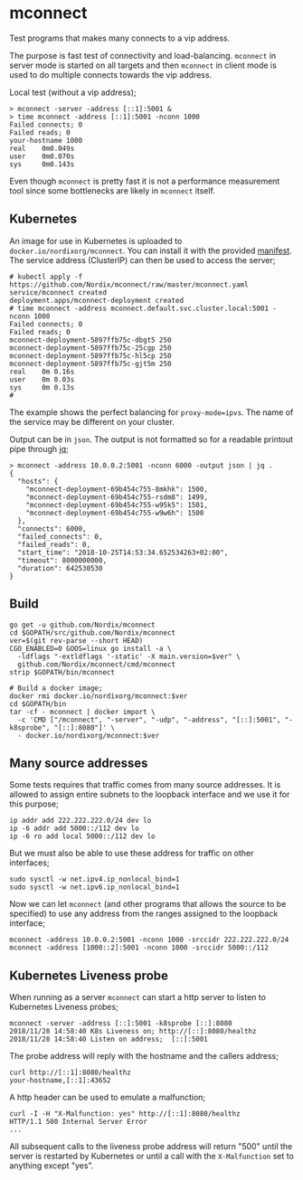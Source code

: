 # mconnect

Test programs that makes many connects to a vip address.

The purpose is fast test of connectivity and load-balancing.
`mconnect` in server mode is started on all targets and then
`mconnect` in client mode is used to do multiple connects towards the
vip address.

Local test (without a vip address);

```
> mconnect -server -address [::1]:5001 &
> time mconnect -address [::1]:5001 -nconn 1000
Failed connects; 0
Failed reads; 0
your-hostname 1000
real    0m0.049s
user    0m0.070s
sys     0m0.143s
```

Even though `mconnect` is pretty fast it is not a performance
measurement tool since some bottlenecks are likely in `mconnect`
itself.


## Kubernetes

An image for use in Kubernetes is uploaded to
`docker.io/nordixorg/mconnect`.  You can install it with the provided
[manifest](mconnect.yaml). The service address (ClusterIP) can then be
used to access the server;

```
# kubectl apply -f https://github.com/Nordix/mconnect/raw/master/mconnect.yaml
service/mconnect created
deployment.apps/mconnect-deployment created
# time mconnect -address mconnect.default.svc.cluster.local:5001 -nconn 1000
Failed connects; 0
Failed reads; 0
mconnect-deployment-5897ffb75c-dbgt5 250
mconnect-deployment-5897ffb75c-25cgp 250
mconnect-deployment-5897ffb75c-hl5cp 250
mconnect-deployment-5897ffb75c-gjt5m 250
real    0m 0.16s
user    0m 0.03s
sys     0m 0.13s
#
```

The example shows the perfect balancing for `proxy-mode=ipvs`. The
name of the service may be different on your cluster.

Output can be in `json`. The output is not formatted so for a readable
printout pipe through [jq](https://stedolan.github.io/jq/);

```
> mconnect -address 10.0.0.2:5001 -nconn 6000 -output json | jq .
{
  "hosts": {
    "mconnect-deployment-69b454c755-8mkhk": 1500,
    "mconnect-deployment-69b454c755-rsdm8": 1499,
    "mconnect-deployment-69b454c755-w95k5": 1501,
    "mconnect-deployment-69b454c755-w9w6h": 1500
  },
  "connects": 6000,
  "failed_connects": 0,
  "failed_reads": 0,
  "start_time": "2018-10-25T14:53:34.652534263+02:00",
  "timeout": 8000000000,
  "duration": 642530530
}
```


## Build

```
go get -u github.com/Nordix/mconnect
cd $GOPATH/src/github.com/Nordix/mconnect
ver=$(git rev-parse --short HEAD)
CGO_ENABLED=0 GOOS=linux go install -a \
  -ldflags "-extldflags '-static' -X main.version=$ver" \
  github.com/Nordix/mconnect/cmd/mconnect
strip $GOPATH/bin/mconnect

# Build a docker image;
docker rmi docker.io/nordixorg/mconnect:$ver
cd $GOPATH/bin
tar -cf - mconnect | docker import \
  -c 'CMD ["/mconnect", "-server", "-udp", "-address", "[::]:5001", "-k8sprobe", "[::]:8080"]' \
  - docker.io/nordixorg/mconnect:$ver
```


## Many source addresses

Some tests requires that traffic comes from many source addresses. It
is allowed to assign entire subnets to the loopback interface and we
use it for this purpose;

```
ip addr add 222.222.222.0/24 dev lo
ip -6 addr add 5000::/112 dev lo
ip -6 ro add local 5000::/112 dev lo
```

But we must also be able to use these address for traffic on other
interfaces;

```
sudo sysctl -w net.ipv4.ip_nonlocal_bind=1
sudo sysctl -w net.ipv6.ip_nonlocal_bind=1
```

Now we can let `mconnect` (and other programs that allows the source
to be specified) to use any address from the ranges assigned to the
loopback interface;

```
mconnect -address 10.0.0.2:5001 -nconn 1000 -srccidr 222.222.222.0/24
mconnect -address [1000::2]:5001 -nconn 1000 -srccidr 5000::/112
```


## Kubernetes Liveness probe

When running as a server `mconnect` can start a http server to listen
to Kubernetes Liveness probes;

```
mconnect -server -address [::]:5001 -k8sprobe [::]:8080
2018/11/28 14:58:40 K8s Liveness on; http://[::]:8080/healthz
2018/11/28 14:58:40 Listen on address;  [::]:5001
```

The probe address will reply with the hostname and the callers
address;

```
curl http://[::1]:8080/healthz
your-hostname,[::1]:43652
```

A http header can be used to emulate a malfunction;

```
curl -I -H "X-Malfunction: yes" http://[::1]:8080/healthz
HTTP/1.1 500 Internal Server Error
...
```

All subsequent calls to the liveness probe address will return "500"
until the server is restarted by Kubernetes or until a call with the
`X-Malfunction` set to anything except "yes".
